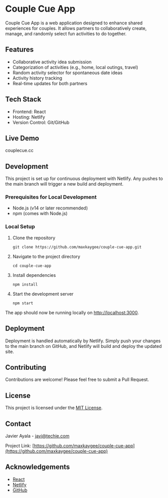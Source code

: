 # Couple Cue App

Couple Cue App is a web application designed to enhance shared experiences for couples. It allows partners to collaboratively create, manage, and randomly select fun activities to do together.

## Features

- Collaborative activity idea submission
- Categorization of activities (e.g., home, local outings, travel)
- Random activity selector for spontaneous date ideas
- Activity history tracking
- Real-time updates for both partners

## Tech Stack

- Frontend: React
- Hosting: Netlify
- Version Control: Git/GitHub

## Live Demo

couplecue.cc

## Development

This project is set up for continuous deployment with Netlify. Any pushes to the main branch will trigger a new build and deployment.

### Prerequisites for Local Development

- Node.js (v14 or later recommended)
- npm (comes with Node.js)

### Local Setup

1. Clone the repository
   ```
   git clone https://github.com/maxkaygee/couple-cue-app.git
   ```

2. Navigate to the project directory
   ```
   cd couple-cue-app
   ```

3. Install dependencies
   ```
   npm install
   ```

4. Start the development server
   ```
   npm start
   ```

The app should now be running locally on [http://localhost:3000](http://localhost:3000).

## Deployment

Deployment is handled automatically by Netlify. Simply push your changes to the main branch on GitHub, and Netlify will build and deploy the updated site.

## Contributing

Contributions are welcome! Please feel free to submit a Pull Request.

## License

This project is licensed under the [MIT License](https://opensource.org/licenses/MIT).

## Contact

Javier Ayala - [javi@techie.com](mailto:javi@techie.com)

Project Link: [https://github.com/maxkaygee/couple-cue-app](https://github.com/maxkaygee/couple-cue-app)

## Acknowledgements

- [React](https://reactjs.org/)
- [Netlify](https://www.netlify.com/)
- [GitHub](https://github.com/)
